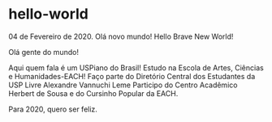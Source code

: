 # hello-world
04 de Fevereiro de 2020. Olá novo mundo! Hello Brave New World!

Olá gente do mundo!

Aqui quem fala é um USPiano do Brasil!
Estudo na Escola de Artes, Ciências e Humanidades-EACH!
Faço parte do Diretório Central dos Estudantes da USP Livre Alexandre Vannuchi Leme
Participo do Centro Acadêmico Herbert de Sousa e do Cursinho Popular da EACH.

Para 2020, quero ser feliz.
